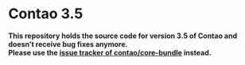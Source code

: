 # Contao 3.5

**This repository holds the source code for version 3.5 of Contao and doesn’t receive bug fixes anymore.**  
**Please use the [issue tracker of contao/core-bundle][1] instead.**

[1]: https://github.com/contao/core-bundle/issues
